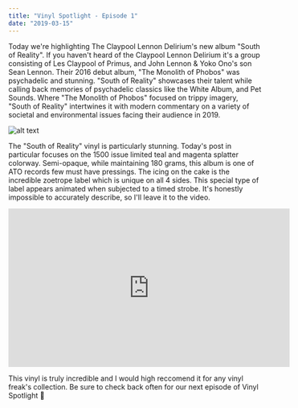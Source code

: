 ```yaml
---
title: "Vinyl Spotlight - Episode 1"
date: "2019-03-15"
---
```


Today we're highlighting The Claypool Lennon Delirium's new album "South of Reality". If you haven't heard of the Claypool 
Lennon Delirium it's a group consisting of Les Claypool of Primus, and John Lennon & Yoko Ono's son Sean Lennon. Their 2016 debut album, "The Monolith of Phobos" was psychadelic and stunning. "South of Reality" showcases their talent while calling back memories of psychadelic classics like the White Album, and Pet Sounds. Where "The Monolith of Phobos" focused on trippy imagery, "South of Reality" intertwines it with modern commentary on a variety of societal and environmental issues facing their audience in 2019. 

![alt text](https://i.imgur.com/8APGDYf.png "Logo Title Text 1")


The "South of Reality" vinyl is particularly stunning. Today's post in particular focuses on the 1500 issue limited teal and magenta splatter colorway. Semi-opaque, while maintaining 180 grams, this album is one of ATO records few must have pressings. The icing on the cake is the incredible zoetrope label which is unique on all 4 sides. This special type of label appears animated when subjected to a timed strobe. It's honestly impossible to accurately describe, so I'll leave it to the video.

<iframe width="560" height="315" src="https://www.youtube.com/embed/uj5cDXsPx7g" frameborder="0" allow="accelerometer; autoplay; encrypted-media; gyroscope; picture-in-picture" allowfullscreen></iframe>

This vinyl is truly incredible and I would high reccomend it for any vinyl freak's collection. Be sure to check back often for our next episode of Vinyl Spotlight 🤘

